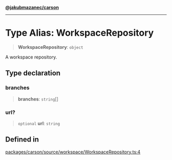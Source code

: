 [**@jakubmazanec/carson**](../README.md)

---

# Type Alias: WorkspaceRepository

> **WorkspaceRepository**: `object`

A workspace repository.

## Type declaration

### branches

> **branches**: `string`[]

### url?

> `optional` **url**: `string`

## Defined in

[packages/carson/source/workspace/WorkspaceRepository.ts:4](https://github.com/jakubmazanec/tools/blob/92d3fc1374d1ad6d45198d05d061e0f856a89434/packages/carson/source/workspace/WorkspaceRepository.ts#L4)
